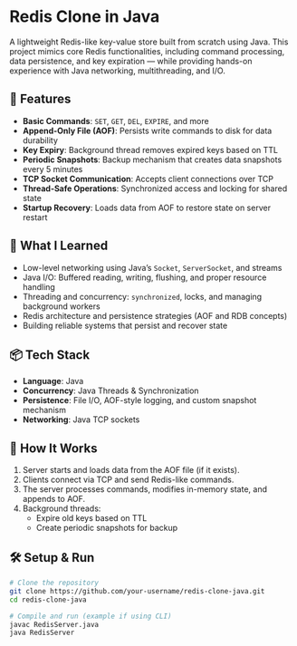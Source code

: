 # Redis Clone in Java

A lightweight Redis-like key-value store built from scratch using Java. This project mimics core Redis functionalities, including command processing, data persistence, and key expiration — while providing hands-on experience with Java networking, multithreading, and I/O.

## 🚀 Features

- **Basic Commands**: `SET`, `GET`, `DEL`, `EXPIRE`, and more
- **Append-Only File (AOF)**: Persists write commands to disk for data durability
- **Key Expiry**: Background thread removes expired keys based on TTL
- **Periodic Snapshots**: Backup mechanism that creates data snapshots every 5 minutes
- **TCP Socket Communication**: Accepts client connections over TCP
- **Thread-Safe Operations**: Synchronized access and locking for shared state
- **Startup Recovery**: Loads data from AOF to restore state on server restart

## 🧠 What I Learned

- Low-level networking using Java’s `Socket`, `ServerSocket`, and streams
- Java I/O: Buffered reading, writing, flushing, and proper resource handling
- Threading and concurrency: `synchronized`, locks, and managing background workers
- Redis architecture and persistence strategies (AOF and RDB concepts)
- Building reliable systems that persist and recover state

## 📦 Tech Stack

- **Language**: Java
- **Concurrency**: Java Threads & Synchronization
- **Persistence**: File I/O, AOF-style logging, and custom snapshot mechanism
- **Networking**: Java TCP sockets

## 🔧 How It Works

1. Server starts and loads data from the AOF file (if it exists).
2. Clients connect via TCP and send Redis-like commands.
3. The server processes commands, modifies in-memory state, and appends to AOF.
4. Background threads:
   - Expire old keys based on TTL
   - Create periodic snapshots for backup

## 🛠️ Setup & Run

```bash
# Clone the repository
git clone https://github.com/your-username/redis-clone-java.git
cd redis-clone-java

# Compile and run (example if using CLI)
javac RedisServer.java
java RedisServer
